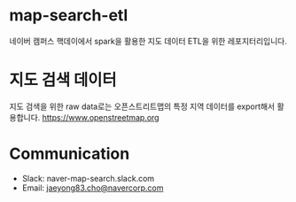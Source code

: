 # map-search-etl
네이버 캠퍼스 핵데이에서 spark을 활용한 지도 데이터 ETL을 위한 레포지터리입니다.

# 지도 검색 데이터
지도 검색을 위한 raw data로는 오픈스트리트맵의 특정 지역 데이터를 export해서 활용합니다. 
https://www.openstreetmap.org

# Communication
* Slack: naver-map-search.slack.com
* Email: jaeyong83.cho@navercorp.com
